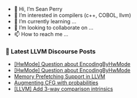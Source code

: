 - 👋 Hi, I’m Sean Perry
- 👀 I’m interested in compilers (c++, COBOL, llvm)
- 🌱 I’m currently learning ...
- 💞️ I’m looking to collaborate on ...
- 📫 How to reach me ...

<!---
s66perry/s66perry is a ✨ special ✨ repository because its `README.md` (this file) appears on your GitHub profile.
You can click the Preview link to take a look at your changes.
--->
### 📕 Latest LLVM Discourse Posts

<!-- DISCOURSE-LLVM:START -->
- [[HwMode] Question about EncodingByHwMode](https://discourse.llvm.org/t/hwmode-question-about-encodingbyhwmode/76811#post_4)
- [[HwMode] Question about EncodingByHwMode](https://discourse.llvm.org/t/hwmode-question-about-encodingbyhwmode/76811#post_3)
- [Memory Prefetching Support in LLVM](https://discourse.llvm.org/t/memory-prefetching-support-in-llvm/74078#post_9)
- [Augmenting CFG with probabilities](https://discourse.llvm.org/t/augmenting-cfg-with-probabilities/76698#post_4)
- [[LLVM] Add 3-way comparison intrinsics](https://discourse.llvm.org/t/llvm-add-3-way-comparison-intrinsics/76807#post_2)
<!-- DISCOURSE-LLVM:END -->
